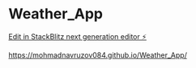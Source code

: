 # Weather_App

[Edit in StackBlitz next generation editor ⚡️](https://stackblitz.com/~/github.com/mohmadnavruzov084/Weather_App)

https://mohmadnavruzov084.github.io/Weather_App/
